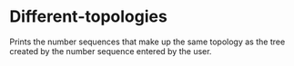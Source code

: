 # Different-topologies
Prints the number sequences that make up the same topology as the tree created by the number sequence entered by the user.
